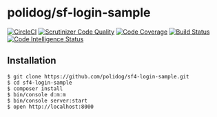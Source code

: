 # polidog/sf-login-sample
[![CircleCI](https://circleci.com/gh/polidog/sf4-login-sample.svg?style=svg)](https://circleci.com/gh/polidog/sf4-login-sample)
[![Scrutinizer Code Quality](https://scrutinizer-ci.com/g/polidog/sf4-login-sample/badges/quality-score.png?b=master)](https://scrutinizer-ci.com/g/polidog/sf4-login-sample/?branch=master)
[![Code Coverage](https://scrutinizer-ci.com/g/polidog/sf4-login-sample/badges/coverage.png?b=master)](https://scrutinizer-ci.com/g/polidog/sf4-login-sample/?branch=master)
[![Build Status](https://scrutinizer-ci.com/g/polidog/sf4-login-sample/badges/build.png?b=master)](https://scrutinizer-ci.com/g/polidog/sf4-login-sample/build-status/master)
[![Code Intelligence Status](https://scrutinizer-ci.com/g/polidog/sf4-login-sample/badges/code-intelligence.svg?b=master)](https://scrutinizer-ci.com/code-intelligence)

## Installation

```
$ git clone https://github.com/polidog/sf4-login-sample.git
$ cd sf4-login-sample
$ composer install
$ bin/console d:m:m
$ bin/console server:start
$ open http://localhost:8000
```
